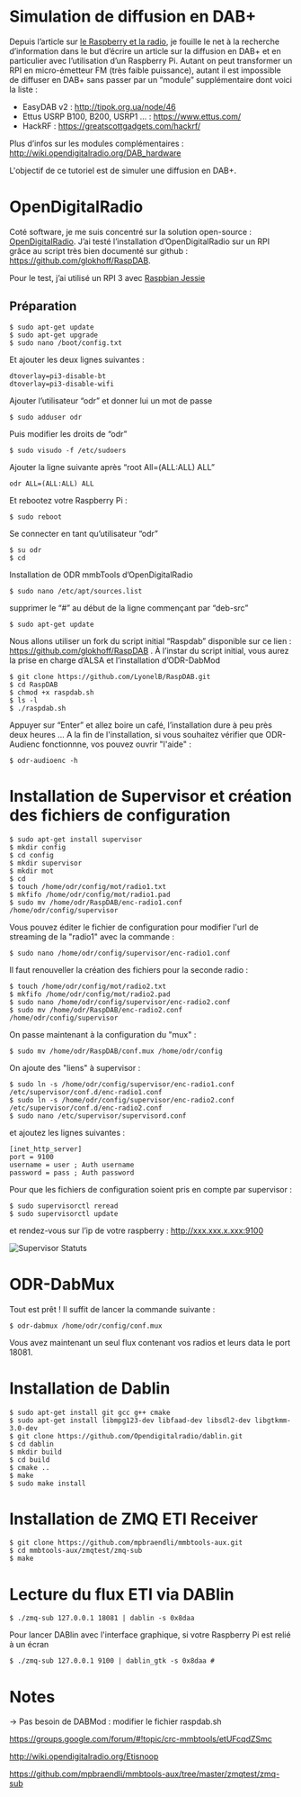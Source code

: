 # Simulation de diffusion en DAB+

Depuis l’article sur [le Raspberry et la radio](https://technic2radio.fr/raspberry-pi-radio/), je fouille le net à la recherche d’information dans le but d’écrire un article sur la diffusion en DAB+ et en particulier avec l’utilisation d’un Raspberry Pi. Autant on peut transformer un RPI en micro-émetteur FM (très faible puissance), autant il est impossible de diffuser en DAB+ sans passer par un “module” supplémentaire dont voici la liste :

- EasyDAB v2 : http://tipok.org.ua/node/46
- Ettus USRP B100, B200, USRP1 … : https://www.ettus.com/
- HackRF : https://greatscottgadgets.com/hackrf/

Plus d’infos sur les modules complémentaires :
http://wiki.opendigitalradio.org/DAB_hardware

L'objectif de ce tutoriel est de simuler une diffusion en DAB+. 

# OpenDigitalRadio

Coté software, je me suis concentré sur la solution open-source : [OpenDigitalRadio](http://www.opendigitalradio.org/). J’ai testé l’installation d’OpenDigitalRadio sur un RPI grâce au script très bien documenté sur github : https://github.com/glokhoff/RaspDAB.

Pour le test, j’ai utilisé un RPI 3 avec [Raspbian Jessie](http://downloads.raspberrypi.org/raspbian/images/raspbian-2017-07-05/)

## Préparation

    $ sudo apt-get update
    $ sudo apt-get upgrade
    $ sudo nano /boot/config.txt

Et ajouter les deux lignes suivantes :

    dtoverlay=pi3-disable-bt
    dtoverlay=pi3-disable-wifi

Ajouter l’utilisateur “odr” et donner lui un mot de passe

    $ sudo adduser odr

Puis modifier les droits de “odr”

    $ sudo visudo -f /etc/sudoers

Ajouter la ligne suivante après “root All=(ALL:ALL) ALL”

    odr ALL=(ALL:ALL) ALL

Et rebootez votre Raspberry Pi :

    $ sudo reboot

Se connecter en tant qu’utilisateur “odr”

    $ su odr
    $ cd

Installation de ODR mmbTools d’OpenDigitalRadio

    $ sudo nano /etc/apt/sources.list

supprimer le “#” au début de la ligne commençant par “deb-src”

    $ sudo apt-get update

Nous allons utiliser un fork du script initial “Raspdab” disponible sur ce lien : https://github.com/glokhoff/RaspDAB . À l’instar du script initial, vous aurez la prise en charge d’ALSA et l’installation d’ODR-DabMod

    $ git clone https://github.com/LyonelB/RaspDAB.git
    $ cd RaspDAB
    $ chmod +x raspdab.sh
    $ ls -l
    $ ./raspdab.sh

Appuyer sur “Enter” et allez boire un café, l’installation dure à peu près deux heures …
A la fin de l'installation, si vous souhaitez vérifier que ODR-Audienc fonctionnne, vos pouvez ouvrir "l'aide" :

    $ odr-audioenc -h

# Installation de Supervisor et création des fichiers de configuration

    $ sudo apt-get install supervisor
    $ mkdir config
    $ cd config
    $ mkdir supervisor
    $ mkdir mot
    $ cd
    $ touch /home/odr/config/mot/radio1.txt
    $ mkfifo /home/odr/config/mot/radio1.pad
    $ sudo mv /home/odr/RaspDAB/enc-radio1.conf /home/odr/config/supervisor
    
Vous pouvez éditer le fichier de configuration pour modifier l'url de streaming de la "radio1" avec la commande : 

    $ sudo nano /home/odr/config/supervisor/enc-radio1.conf
    
Il faut renouveller la création des fichiers pour la seconde radio :

    $ touch /home/odr/config/mot/radio2.txt
    $ mkfifo /home/odr/config/mot/radio2.pad
    $ sudo nano /home/odr/config/supervisor/enc-radio2.conf
    $ sudo mv /home/odr/RaspDAB/enc-radio2.conf /home/odr/config/supervisor
    
On passe maintenant à la configuration du "mux" :

    $ sudo mv /home/odr/RaspDAB/conf.mux /home/odr/config
    
On ajoute des "liens" à supervisor :

    $ sudo ln -s /home/odr/config/supervisor/enc-radio1.conf /etc/supervisor/conf.d/enc-radio1.conf
    $ sudo ln -s /home/odr/config/supervisor/enc-radio2.conf /etc/supervisor/conf.d/enc-radio2.conf
    $ sudo nano /etc/supervisor/supervisord.conf

et ajoutez les lignes suivantes :

    [inet_http_server]
    port = 9100
    username = user ; Auth username
    password = pass ; Auth password

Pour que les fichiers de configuration soient pris en compte par supervisor :

    $ sudo supervisorctl reread
    $ sudo supervisorctl update

et rendez-vous sur l’ip de votre raspberry : http://xxx.xxx.x.xxx:9100

![Supervisor Statuts](https://github.com/LyonelB/RaspDAB/raw/master/Supervisor%20Status.png)

# ODR-DabMux

Tout est prêt ! Il suffit de lancer la commande suivante :

    $ odr-dabmux /home/odr/config/conf.mux
    
Vous avez maintenant un seul flux contenant vos radios et leurs data le port 18081.

# Installation de Dablin

    $ sudo apt-get install git gcc g++ cmake
    $ sudo apt-get install libmpg123-dev libfaad-dev libsdl2-dev libgtkmm-3.0-dev
    $ git clone https://github.com/Opendigitalradio/dablin.git
    $ cd dablin
    $ mkdir build
    $ cd build
    $ cmake ..
    $ make
    $ sudo make install
    
# Installation de ZMQ ETI Receiver

    $ git clone https://github.com/mpbraendli/mmbtools-aux.git
    $ cd mmbtools-aux/zmqtest/zmq-sub
    $ make
    
# Lecture du flux ETI via DABlin

    $ ./zmq-sub 127.0.0.1 18081 | dablin -s 0x8daa
    
Pour lancer DABlin avec l'interface graphique, si votre Raspberry Pi est relié à un écran

    $ ./zmq-sub 127.0.0.1 9100 | dablin_gtk -s 0x8daa #

# Notes

→ Pas besoin de DABMod : modifier le fichier raspdab.sh

https://groups.google.com/forum/#!topic/crc-mmbtools/etUFcqdZSmc

http://wiki.opendigitalradio.org/Etisnoop

https://github.com/mpbraendli/mmbtools-aux/tree/master/zmqtest/zmq-sub

